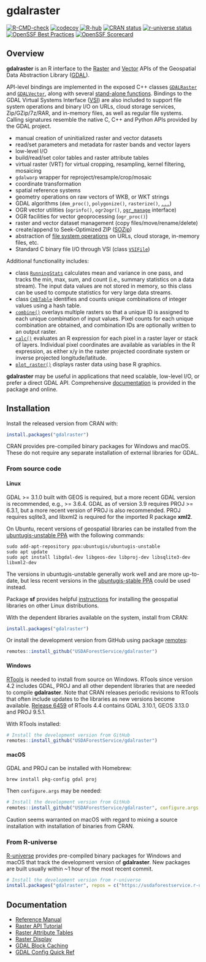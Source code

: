
<!-- README.md is generated from README.Rmd. Please edit that file -->

# gdalraster

<!-- badges: start -->

[![R-CMD-check](https://github.com/USDAForestService/gdalraster/actions/workflows/R-CMD-check.yaml/badge.svg)](https://github.com/USDAForestService/gdalraster/actions/workflows/R-CMD-check.yaml)
[![codecov](https://codecov.io/gh/ctoney/gdalraster/graph/badge.svg?token=MXIOPZQ2IU)](https://app.codecov.io/gh/ctoney/gdalraster)
[![R-hub](https://github.com/USDAForestService/gdalraster/actions/workflows/rhub.yaml/badge.svg)](https://github.com/USDAForestService/gdalraster/actions/workflows/rhub.yaml)
[![CRAN
status](https://www.r-pkg.org/badges/version/gdalraster)](https://CRAN.R-project.org/package=gdalraster)
[![r-universe
status](https://usdaforestservice.r-universe.dev/badges/gdalraster)](https://usdaforestservice.r-universe.dev/gdalraster)
[![OpenSSF Best
Practices](https://www.bestpractices.dev/projects/9382/badge)](https://www.bestpractices.dev/projects/9382)
[![OpenSSF
Scorecard](https://api.scorecard.dev/projects/github.com/USDAForestService/gdalraster/badge)](https://scorecard.dev/viewer/?uri=github.com/USDAForestService/gdalraster)
<!-- badges: end -->

## Overview

**gdalraster** is an R interface to the
[Raster](https://gdal.org/en/stable/en/stable/api/raster_c_api.html) and
[Vector](https://gdal.org/en/stable/api/vector_c_api.html) APIs of the
Geospatial Data Abstraction Library
([GDAL](https://gdal.org/en/stable/)).

API-level bindings are implemented in the exposed C++ classes
[`GDALRaster`](https://usdaforestservice.github.io/gdalraster/reference/GDALRaster-class.html)
and
[`GDALVector`](https://usdaforestservice.github.io/gdalraster/reference/GDALVector-class.html),
along with several [stand-alone
functions](https://usdaforestservice.github.io/gdalraster/reference/index.html#stand-alone-functions).
Bindings to the GDAL Virtual Systems Interface
([VSI](https://gdal.org/en/stable/api/cpl.html#cpl-vsi-h)) are also
included to support file system operations and binary I/O on URLs, cloud
storage services, Zip/GZip/7z/RAR, and in-memory files, as well as
regular file systems. Calling signatures resemble the native C, C++ and
Python APIs provided by the GDAL project.

- manual creation of uninitialized raster and vector datasets
- read/set parameters and metadata for raster bands and vector layers
- low-level I/O
- build/read/set color tables and raster attribute tables
- virtual raster (VRT) for virtual cropping, resampling, kernel
  filtering, mosaicing
- `gdalwarp` wrapper for reproject/resample/crop/mosaic
- coordinate transformation
- spatial reference systems
- geometry operations on raw vectors of WKB, or WKT strings
- GDAL algorithms (`dem_proc()`, `polygonize()`, `rasterize()`,
  [`...`](https://usdaforestservice.github.io/gdalraster/reference/index.html#algorithms))
- OGR vector utilities (`ogrinfo()`, `ogr2ogr()`,
  [`ogr_manage`](https://usdaforestservice.github.io/gdalraster/reference/ogr_manage.html)
  interface)
- OGR facilities for vector geoprocessing (`ogr_proc()`)
- raster and vector dataset management (copy files/move/rename/delete)
- create/append to Seek-Optimized ZIP
  ([SOZip](https://github.com/sozip/sozip-spec))
- abstraction of [file system
  operations](https://usdaforestservice.github.io/gdalraster/reference/index.html#virtual-file-systems)
  on URLs, cloud storage, in-memory files, etc.
- Standard C binary file I/O through VSI (class
  [`VSIFile`](https://usdaforestservice.github.io/gdalraster/reference/VSIFile-class.html))

Additional functionality includes:

- class
  [`RunningStats`](https://usdaforestservice.github.io/gdalraster/reference/RunningStats-class.html)
  calculates mean and variance in one pass, and tracks the min, max,
  sum, and count (i.e., summary statistics on a data stream). The input
  data values are not stored in memory, so this class can be used to
  compute statistics for very large data streams.
- class
  [`CmbTable`](https://usdaforestservice.github.io/gdalraster/reference/CmbTable-class.html)
  identifies and counts unique combinations of integer values using a
  hash table.
- [`combine()`](https://usdaforestservice.github.io/gdalraster/reference/combine.html)
  overlays multiple rasters so that a unique ID is assigned to each
  unique combination of input values. Pixel counts for each unique
  combination are obtained, and combination IDs are optionally written
  to an output raster.
- [`calc()`](https://usdaforestservice.github.io/gdalraster/reference/calc.html)
  evaluates an R expression for each pixel in a raster layer or stack of
  layers. Individual pixel coordinates are available as variables in the
  R expression, as either x/y in the raster projected coordinate system
  or inverse projected longitude/latitude.
- [`plot_raster()`](https://usdaforestservice.github.io/gdalraster/reference/plot_raster.html)
  displays raster data using base R graphics.

**gdalraster** may be useful in applications that need scalable,
low-level I/O, or prefer a direct GDAL API. Comprehensive
[documentation](#documentation) is provided in the package and online.

## Installation

Install the released version from CRAN with:

``` r
install.packages("gdalraster")
```

CRAN provides pre-compiled binary packages for Windows and macOS. These
do not require any separate installation of external libraries for GDAL.

### From source code

#### Linux

GDAL \>= 3.1.0 built with GEOS is required, but a more recent GDAL
version is recommended, e.g., \>= 3.6.4. GDAL as of version 3.9 requires
PROJ \>= 6.3.1, but a more recent version of PROJ is also recommended.
PROJ requires sqlite3, and libxml2 is required for the imported R
package **xml2**.

On Ubuntu, recent versions of geospatial libraries can be installed from
the [ubuntugis-unstable
PPA](https://launchpad.net/~ubuntugis/+archive/ubuntu/ubuntugis-unstable)
with the following commands:

    sudo add-apt-repository ppa:ubuntugis/ubuntugis-unstable
    sudo apt update
    sudo apt install libgdal-dev libgeos-dev libproj-dev libsqlite3-dev libxml2-dev

The versions in ubuntugis-unstable generally work well and are more
up-to-date, but less recent versions in the [ubuntugis-stable
PPA](https://launchpad.net/~ubuntugis/+archive/ubuntu/ppa) could be used
instead.

Package **sf** provides helpful
[instructions](https://github.com/r-spatial/sf#linux) for installing the
geospatial libraries on other Linux distributions.

With the dependent libraries available on the system, install from CRAN:

``` r
install.packages("gdalraster")
```

Or install the development version from GitHub using package
[remotes](https://remotes.r-lib.org/):

``` r
remotes::install_github("USDAForestService/gdalraster")
```

#### Windows

[RTools](https://cran.r-project.org/bin/windows/Rtools/) is needed to
install from source on Windows. RTools since version 4.2 includes GDAL,
PROJ and all other dependent libraries that are needed to compile
**gdalraster**. Note that CRAN releases periodic revisions to RTools
that often include updates to the libraries as new versions become
available. [Release
6459](https://cran.r-project.org/bin/windows/Rtools/rtools44/rtools.html)
of RTools 4.4 contains GDAL 3.10.1, GEOS 3.13.0 and PROJ 9.5.1.

With RTools installed:

``` r
# Install the development version from GitHub
remotes::install_github("USDAForestService/gdalraster")
```

#### macOS

GDAL and PROJ can be installed with Homebrew:

    brew install pkg-config gdal proj

Then `configure.args` may be needed:

``` r
# Install the development version from GitHub
remotes::install_github("USDAForestService/gdalraster", configure.args = "--with-proj-lib=$(brew --prefix)/lib/")
```

Caution seems warranted on macOS with regard to mixing a source
installation with installation of binaries from CRAN.

### From R-universe

[R-universe](https://usdaforestservice.r-universe.dev/gdalraster)
provides pre-compiled binary packages for Windows and macOS that track
the development version of **gdalraster**. New packages are built
usually within ~1 hour of the most recent commit.

``` r
# Install the development version from r-universe
install.packages("gdalraster", repos = c("https://usdaforestservice.r-universe.dev", "https://cran.r-project.org"))
```

## Documentation

- [Reference
  Manual](https://usdaforestservice.github.io/gdalraster/reference/)
- [Raster API
  Tutorial](https://usdaforestservice.github.io/gdalraster/articles/raster-api-tutorial.html)
- [Raster Attribute
  Tables](https://usdaforestservice.github.io/gdalraster/articles/raster-attribute-tables.html)
- [Raster
  Display](https://usdaforestservice.github.io/gdalraster/articles/raster-display.html)
- [GDAL Block
  Caching](https://usdaforestservice.github.io/gdalraster/articles/gdal-block-cache.html)
- [GDAL Config Quick
  Ref](https://usdaforestservice.github.io/gdalraster/articles/gdal-config-quick-ref.html)
